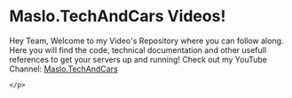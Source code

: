 <!DOCTYPE html>
<html>

  <body>
    <h1>Maslo.TechAndCars Videos!</h1>
    <p>Hey Team,
    Welcome to my Video's Repository where you can follow along. Here you will find the code, technical documentation and other usefull references to get your servers up and running!
    Check out my YouTube Channel: <a href="https://www.youtube.com/@Maslo.TechAndCars/">Maslo.TechAndCars</a>
    
    </p>
  </body>
</html>

